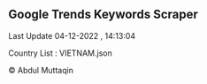 

## Google Trends Keywords Scraper 
 
Last Update 04-12-2022 , 14:13:04

Country List :
VIETNAM.json



© Abdul Muttaqin 
